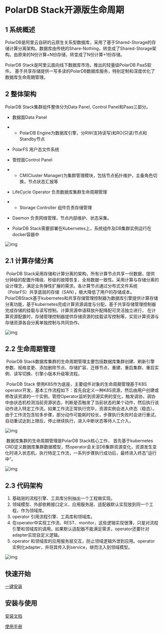 # PolarDB Stack开源版生命周期

## 1 系统概述

PolarDB是阿里云自研的云原生关系型数据库，采用了基于Shared-Storage的存储计算分离架构。数据库由传统的Share-Nothing，转变成了Shared-Storage架构。由原来的N份计算+N份存储，转变成了N份计算+1份存储。

PolarDB Stack是阿里云面向线下数据库市场，推出的轻量级PolarDB PaaS软件。 基于共享存储提供一写多读的PolarDB数据库服务，特别定制和深度优化了数据库生命周期管理。

## 2 整体架构

PolarDB Stack集群组件整体分为Data Panel, Control Panel和Paas三部分。

- 数据面Data Panel

- - PolarDB Engine为数据库引擎，分RW(支持读写)和RO(只读)节点和Standby节点
- PolarFS 用户态文件系统

- 管控面Control Panel

- - CM(Cluster Manager)为集群管理模块，包括节点拓扑维护，主备角色切换，节点状态汇报等
- LifeCycle Operator 负责数据库集群生命周期管理

- - Storage Controller 组件负责存储管理
- Daemon 负责网络管理，节点内部维护、状态采集。

- PolarDB Stack需要部署在Kubernetes上，系统组件及DB集群实例运行在docker容器中

![img](docs/img/1.png)

## 2.1 计算存储分离

​     PolarDB Stack采用存储和计算分离的架构，所有计算节点共享一份数据，提供分钟级的配置升降级、秒级的故障恢复、全局数据一致性。采用计算与存储分离的设计理念，满足业务弹性扩展的需求。各计算节点通过分布式文件系统（PolarFS）共享底层的存储（SAN），极大降低了用户的存储成本。PolarDBStack基于kubernetes和共享存储管理控制器为数据库引擎提供计算存储分离功能，基于kubernetes完成计算资源调度与分配，基于共享存储管理控制器完成存储的挂载与读写控制。计算资源申请释放升配降配可灵活独立进行， 在计算资源配置时，存储管理控制器提供存储资源的挂载读写控制等，实现计算资源与存储资源各自分离单独控制与共同协作。

![img](docs/img/2.png)



## 2.2 生命周期管理

​     PolarDB Stack数据库集群的生命周期管理主要包括数据库集群创建、刷新引擎参数、规格变更、添加删除节点、存储扩容、迁移节点、重建、重启集群、重启实例、读写切换、引擎小版本升级等流程。

​     PolarDB Stack 使用K8S作为底座，主要组件对象的生命周期管理基于K8S operator开发，基本工作流程如下：首先自定义一种K8S资源，然后由用户创建或修改该资源的一个实例，管控Operator监听到资源实例的变化，触发调协，调协中由状态机检测当前资源状态，判断是否触发了当前状态的某个动作，然后执行该动作进入特定工作流。如果工作流正常执行完毕，资源实例会进入终态（稳态）。由于工作流包含较多步骤，部分动作可能耗时较长，步骤执行失败时会进行重试，自动重试达到上限后，停止继续执行，进入中断状态等待人工介入。

![img](docs/img/3.png)

​     数据库集群的生命周期管理是PolarDB Stack核心工作， 首先基于kubernetes CRD定义数据库集群数据模型，然operator会关注DB集群资源变化，资源发生变化时进入状态机，执行特定工作流，一系列步骤执行成功后，最终进入终态“运行中”。

![img](docs/img/4.png)

## 2.3 代码架构



1. 基础层的流程引擎、工具库分别抽出一个工程做实现。
2. 领域模型、外部依赖接口定义、应用服务层、适配器默认实现放到同一个工程，作为领域库。
3. operator 引用流程引擎、工具库和领域库。
4. 在operator中实现工作流、REST、monitor，这些逻辑实现很薄，只是对流程引擎和领域库的调用。如果默认适配器不能满足需求，operator还要针对adapter实现自定义逻辑。
5. operator 和领域库的应用服务层交互，防止领域逻辑外泄到应用。operator实例化adapter，并将其传入到service，继而注入到领域模型。

![img](docs/img/5.png)


## 快速开始
[一键安装](docs/install_quick.md)

## 安装与使用
[安装文档](docs/install.md)

[使用手册](docs/user_manual.md)
